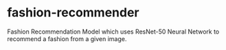 # fashion-recommender
Fashion Recommendation Model which uses ResNet-50 Neural Network to recommend a fashion from a given image.

